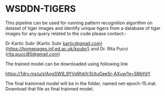 # WSDDN-TIGERS
This pipeline can be used for running pattern recognition algorithm on dataset of tiger images and identify unique tigers from a database of tiger images
for any query related to the code please contact:-

Dr Kartic Subr {Kartic Subr <kartic@gmail.com>}{https://homepages.inf.ed.ac.uk/ksubr/}
and 
Dr. Rita Pucci {rita.pucci85@gmail.com}


The trained model can be downloaded using following link

https://1drv.ms/u/s!AogSW9_9YVqRhb1r3UtuGeeSr-AXuw?e=SRbYdY

The final trainnned model will be in the folder, named net-epoch-15.mat. Download that file as final trainned model. 





